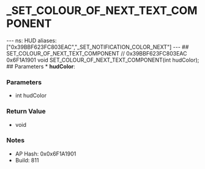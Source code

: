 # _SET_COLOUR_OF_NEXT_TEXT_COMPONENT

--- ns: HUD aliases: ["0x39BBF623FC803EAC","_SET_NOTIFICATION_COLOR_NEXT"] --- ## SET_COLOUR_OF_NEXT_TEXT_COMPONENT  // 0x39BBF623FC803EAC 0x6F1A1901 void SET_COLOUR_OF_NEXT_TEXT_COMPONENT(int hudColor);  ## Parameters * **hudColor**:

### Parameters
* int hudColor

### Return Value
* void

### Notes
* AP Hash: 0x0x6F1A1901
* Build: 811

